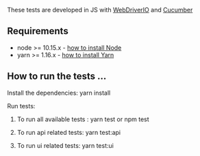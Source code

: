   
These tests are developed in JS with [WebDriverIO](http://webdriver.io/) and [Cucumber](https://cucumber.io/)  

Requirements
---------------

- node >= 10.15.x - [how to install Node](https://nodejs.org/en/download/)
- yarn >= 1.16.x - [how to install Yarn](https://yarnpkg.com/en/docs/)

How to run the tests ...
---------------

Install the dependencies:
yarn install

Run tests:
1. To run all available tests :
    yarn test 
    or 
    npm test
    
2. To run api related tests:    yarn test:api
     
3. To run ui related tests:     yarn test:ui
    
